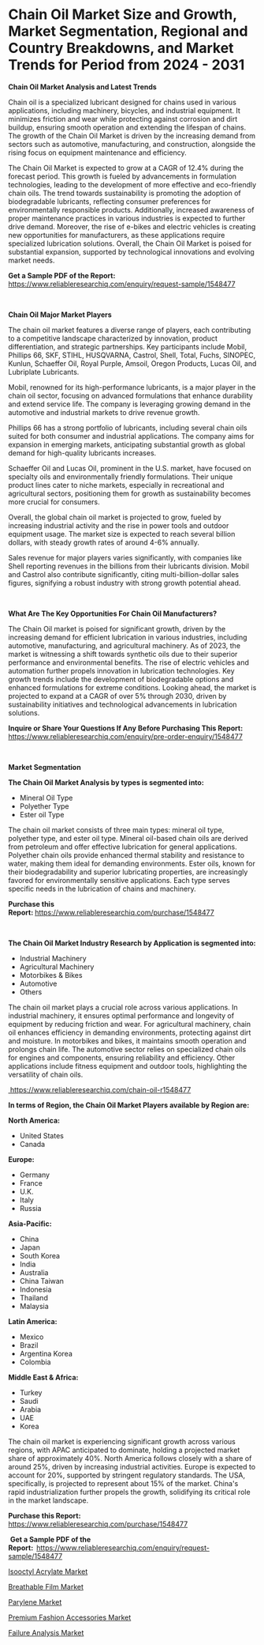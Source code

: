 <p><h1>Chain Oil Market Size and Growth, Market Segmentation, Regional and Country Breakdowns, and Market Trends for Period from 2024 -  2031</h1></p><p><strong>Chain Oil Market Analysis and Latest Trends</strong></p>
<p><p>Chain oil is a specialized lubricant designed for chains used in various applications, including machinery, bicycles, and industrial equipment. It minimizes friction and wear while protecting against corrosion and dirt buildup, ensuring smooth operation and extending the lifespan of chains. The growth of the Chain Oil Market is driven by the increasing demand from sectors such as automotive, manufacturing, and construction, alongside the rising focus on equipment maintenance and efficiency.</p><p>The Chain Oil Market is expected to grow at a CAGR of 12.4% during the forecast period. This growth is fueled by advancements in formulation technologies, leading to the development of more effective and eco-friendly chain oils. The trend towards sustainability is promoting the adoption of biodegradable lubricants, reflecting consumer preferences for environmentally responsible products. Additionally, increased awareness of proper maintenance practices in various industries is expected to further drive demand. Moreover, the rise of e-bikes and electric vehicles is creating new opportunities for manufacturers, as these applications require specialized lubrication solutions. Overall, the Chain Oil Market is poised for substantial expansion, supported by technological innovations and evolving market needs.</p></p>
<p><strong>Get a Sample PDF of the Report:&nbsp;</strong> <a href="https://www.reliableresearchiq.com/enquiry/request-sample/1548477?utm_campaign=100&utm_medium=2&utm_source=Github&utm_content=ia&utm_term=14112024&utm_id=chain-oil">https://www.reliableresearchiq.com/enquiry/request-sample/1548477</a></p>
<p>&nbsp;</p>
<p><strong>Chain Oil Major Market Players</strong></p>
<p><p>The chain oil market features a diverse range of players, each contributing to a competitive landscape characterized by innovation, product differentiation, and strategic partnerships. Key participants include Mobil, Phillips 66, SKF, STIHL, HUSQVARNA, Castrol, Shell, Total, Fuchs, SINOPEC, Kunlun, Schaeffer Oil, Royal Purple, Amsoil, Oregon Products, Lucas Oil, and Lubriplate Lubricants.</p><p>Mobil, renowned for its high-performance lubricants, is a major player in the chain oil sector, focusing on advanced formulations that enhance durability and extend service life. The company is leveraging growing demand in the automotive and industrial markets to drive revenue growth.</p><p>Phillips 66 has a strong portfolio of lubricants, including several chain oils suited for both consumer and industrial applications. The company aims for expansion in emerging markets, anticipating substantial growth as global demand for high-quality lubricants increases.</p><p>Schaeffer Oil and Lucas Oil, prominent in the U.S. market, have focused on specialty oils and environmentally friendly formulations. Their unique product lines cater to niche markets, especially in recreational and agricultural sectors, positioning them for growth as sustainability becomes more crucial for consumers.</p><p>Overall, the global chain oil market is projected to grow, fueled by increasing industrial activity and the rise in power tools and outdoor equipment usage. The market size is expected to reach several billion dollars, with steady growth rates of around 4-6% annually.</p><p>Sales revenue for major players varies significantly, with companies like Shell reporting revenues in the billions from their lubricants division. Mobil and Castrol also contribute significantly, citing multi-billion-dollar sales figures, signifying a robust industry with strong growth potential ahead.</p></p>
<p>&nbsp;</p>
<p><strong>What Are The Key Opportunities For Chain Oil Manufacturers?</strong></p>
<p><p>The Chain Oil market is poised for significant growth, driven by the increasing demand for efficient lubrication in various industries, including automotive, manufacturing, and agricultural machinery. As of 2023, the market is witnessing a shift towards synthetic oils due to their superior performance and environmental benefits. The rise of electric vehicles and automation further propels innovation in lubrication technologies. Key growth trends include the development of biodegradable options and enhanced formulations for extreme conditions. Looking ahead, the market is projected to expand at a CAGR of over 5% through 2030, driven by sustainability initiatives and technological advancements in lubrication solutions.</p></p>
<p><strong>Inquire or Share Your Questions If Any Before Purchasing This Report:</strong> <a href="https://www.reliableresearchiq.com/enquiry/pre-order-enquiry/1548477?utm_campaign=100&utm_medium=2&utm_source=Github&utm_content=ia&utm_term=14112024&utm_id=chain-oil">https://www.reliableresearchiq.com/enquiry/pre-order-enquiry/1548477</a></p>
<p>&nbsp;</p>
<p><strong>Market Segmentation</strong></p>
<p><strong>The Chain Oil Market Analysis by types is segmented into:</strong></p>
<p><ul><li>Mineral Oil Type</li><li>Polyether Type</li><li>Ester oil Type</li></ul></p>
<p><p>The chain oil market consists of three main types: mineral oil type, polyether type, and ester oil type. Mineral oil-based chain oils are derived from petroleum and offer effective lubrication for general applications. Polyether chain oils provide enhanced thermal stability and resistance to water, making them ideal for demanding environments. Ester oils, known for their biodegradability and superior lubricating properties, are increasingly favored for environmentally sensitive applications. Each type serves specific needs in the lubrication of chains and machinery.</p></p>
<p><strong>Purchase this Report:&nbsp;</strong><a href="https://www.reliableresearchiq.com/purchase/1548477?utm_campaign=100&utm_medium=2&utm_source=Github&utm_content=ia&utm_term=14112024&utm_id=chain-oil">https://www.reliableresearchiq.com/purchase/1548477</a></p>
<p>&nbsp;</p>
<p><strong>The Chain Oil Market Industry Research by Application is segmented into:</strong></p>
<p><ul><li>Industrial Machinery</li><li>Agricultural Machinery</li><li>Motorbikes & Bikes</li><li>Automotive</li><li>Others</li></ul></p>
<p><p>The chain oil market plays a crucial role across various applications. In industrial machinery, it ensures optimal performance and longevity of equipment by reducing friction and wear. For agricultural machinery, chain oil enhances efficiency in demanding environments, protecting against dirt and moisture. In motorbikes and bikes, it maintains smooth operation and prolongs chain life. The automotive sector relies on specialized chain oils for engines and components, ensuring reliability and efficiency. Other applications include fitness equipment and outdoor tools, highlighting the versatility of chain oils.</p></p>
<p><a href="https://www.reliableresearchiq.com/chain-oil-r1548477?utm_campaign=100&utm_medium=2&utm_source=Github&utm_content=ia&utm_term=14112024&utm_id=chain-oil">&nbsp;https://www.reliableresearchiq.com/chain-oil-r1548477</a></p>
<p><strong>In terms of Region, the Chain Oil Market Players available by Region are:</strong></p>
<p>
    <p> <strong> North America: </strong>
        <ul>
            <li>United States</li>
            <li>Canada</li>
        </ul>
        </p> 
    <p> <strong> Europe: </strong>
        <ul>
            <li>Germany</li>
            <li>France</li>
            <li>U.K.</li>
            <li>Italy</li>
            <li>Russia</li>
        </ul>
        </p> 
    <p> <strong> Asia-Pacific: </strong>
        <ul>
            <li>China</li>
            <li>Japan</li>
            <li>South Korea</li>
            <li>India</li>
            <li>Australia</li>
            <li>China Taiwan</li>
            <li>Indonesia</li>
            <li>Thailand</li>
            <li>Malaysia</li>
        </ul>
        </p> 
    <p> <strong> Latin America: </strong>
        <ul>
            <li>Mexico</li>
            <li>Brazil</li>
            <li>Argentina Korea</li>
            <li>Colombia</li>
        </ul>
        </p> 
    <p> <strong> Middle East & Africa: </strong>
        <ul>
            <li>Turkey</li>
            <li>Saudi</li>
            <li>Arabia</li>
            <li>UAE</li>
            <li>Korea</li>
        </ul>
    </p>
    </p>
<p><p>The chain oil market is experiencing significant growth across various regions, with APAC anticipated to dominate, holding a projected market share of approximately 40%. North America follows closely with a share of around 25%, driven by increasing industrial activities. Europe is expected to account for 20%, supported by stringent regulatory standards. The USA, specifically, is projected to represent about 15% of the market. China's rapid industrialization further propels the growth, solidifying its critical role in the market landscape.</p></p>
<p><strong>Purchase this Report: </strong><a href="https://www.reliableresearchiq.com/purchase/1548477?utm_campaign=100&utm_medium=2&utm_source=Github&utm_content=ia&utm_term=14112024&utm_id=chain-oil">https://www.reliableresearchiq.com/purchase/1548477</a></p>
<p>&nbsp;<strong>Get a Sample PDF of the Report:&nbsp;&nbsp;</strong><a href="https://www.reliableresearchiq.com/enquiry/request-sample/1548477?utm_campaign=100&utm_medium=2&utm_source=Github&utm_content=ia&utm_term=14112024&utm_id=chain-oil">https://www.reliableresearchiq.com/enquiry/request-sample/1548477</a></p>
<p><strong></strong></p>
<p><p><a href="https://www.linkedin.com/pulse/isooctyl-acrylate-market-revolution-size-share-emerging-trends-8j9af?utm_campaign=100&utm_medium=2&utm_source=Github&utm_content=ia&utm_term=14112024&utm_id=chain-oil">Isooctyl Acrylate Market</a></p><p><a href="https://www.linkedin.com/pulse/investing-breathable-film-market-trends-leading-products-regional-gzf4f?utm_campaign=100&utm_medium=2&utm_source=Github&utm_content=ia&utm_term=14112024&utm_id=chain-oil">Breathable Film Market</a></p><p><a href="https://www.linkedin.com/pulse/unveiling-market-trends-global-parylene-growth-regional-insights-4xvef?utm_campaign=100&utm_medium=2&utm_source=Github&utm_content=ia&utm_term=14112024&utm_id=chain-oil">Parylene Market</a></p><p><a href="https://issuu.com/reportprime-2/docs/premium-fashion-accessories-market-_5b577b3e46d77b?utm_campaign=100&utm_medium=2&utm_source=Github&utm_content=ia&utm_term=14112024&utm_id=chain-oil">Premium Fashion Accessories Market</a></p><p><a href="https://issuu.com/reportprime-2/docs/failure-analysis-market-size-2030.p_508e89b571e49a?utm_campaign=100&utm_medium=2&utm_source=Github&utm_content=ia&utm_term=14112024&utm_id=chain-oil">Failure Analysis Market</a></p></p>